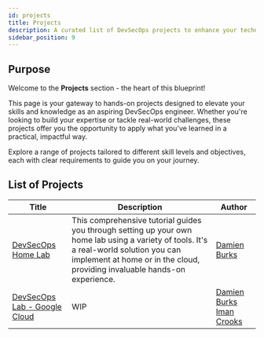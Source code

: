 ```yaml
---
id: projects
title: Projects
description: A curated list of DevSecOps projects to enhance your technical skills and experience.
sidebar_position: 9
---
```


## Purpose

Welcome to the **Projects** section - the heart of this blueprint!

This page is your gateway to hands-on projects designed to elevate your skills and knowledge as an aspiring DevSecOps engineer. Whether you're looking to build your expertise or tackle real-world challenges, these projects offer you the opportunity to apply what you've learned in a practical, impactful way.

Explore a range of projects tailored to different skill levels and objectives, each with clear requirements to guide you on your journey.

## List of Projects

| Title              | Description                                                                                                                                                                                            | Author       |
| ------------------ | ------------------------------------------------------------------------------------------------------------------------------------------------------------------------------------------------------ | ------------ |
| [DevSecOps Home Lab](./devsecops-home-lab/) | This comprehensive tutorial guides you through setting up your own home lab using a variety of tools. It's a real-world solution you can implement at home or in the cloud, providing invaluable hands-on experience. | [Damien Burks](https://www.linkedin.com/in/damienjburks/) |
| [DevSecOps Lab - Google Cloud](./gcp-devsecops-lab/) | WIP | [Damien Burks](https://www.linkedin.com/in/damienjburks/) [Iman Crooks](https://www.linkedin.com/in/iman-crooks/) |
